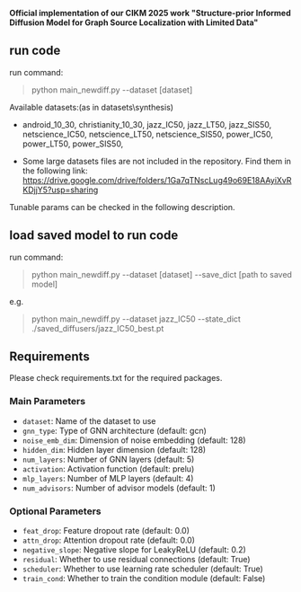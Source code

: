 **Official implementation of our CIKM 2025 work "Structure-prior Informed Diffusion Model for Graph Source Localization with Limited Data"**

## run code

run command:
> python main_newdiff.py --dataset [dataset]

Available datasets:(as in datasets\synthesis)
- android_10_30, christianity_10_30, jazz_IC50, jazz_LT50, jazz_SIS50, netscience_IC50, netscience_LT50, netscience_SIS50, power_IC50, power_LT50, power_SIS50,

- Some large datasets files are not included in the repository. Find them in the following link:
https://drive.google.com/drive/folders/1Ga7qTNscLug49o69E18AAyiXvRKDjjY5?usp=sharing

Tunable params can be checked in the following description.

## load saved model to run code

run command:
> python main_newdiff.py --dataset [dataset] --save_dict [path to saved model]

e.g.
> python main_newdiff.py --dataset jazz_IC50 --state_dict ./saved_diffusers/jazz_IC50_best.pt


## Requirements

Please check requirements.txt for the required packages.

### Main Parameters

- `dataset`: Name of the dataset to use
- `gnn_type`: Type of GNN architecture (default: gcn)
- `noise_emb_dim`: Dimension of noise embedding (default: 128)
- `hidden_dim`: Hidden layer dimension (default: 128)
- `num_layers`: Number of GNN layers (default: 5)
- `activation`: Activation function (default: prelu)
- `mlp_layers`: Number of MLP layers (default: 4)
- `num_advisors`: Number of advisor models (default: 1)

### Optional Parameters

- `feat_drop`: Feature dropout rate (default: 0.0)
- `attn_drop`: Attention dropout rate (default: 0.0)
- `negative_slope`: Negative slope for LeakyReLU (default: 0.2)
- `residual`: Whether to use residual connections (default: True)
- `scheduler`: Whether to use learning rate scheduler (default: True)
- `train_cond`: Whether to train the condition module (default: False)


